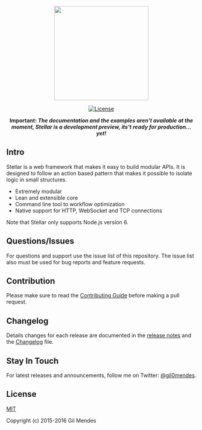 <p align="center">
  <a href="https://stellar-framework.com" target="_blank">
    <img width="250" src="https://stellar-framework.com/imgs/logotype_github.png">
  </a>
</p>

<p align="center">
  <a href="https://raw.githubusercontent.com/gil0mendes/stellar/master/LICENSE"><img src="https://img.shields.io/badge/license-MIT-blue.svg?style=flat-square" alt="License"></a>
</p>

<p align="center"><b>Important: <i>The documentation and the examples aren't available at the moment, Stellar is a development preview, its't ready for production... yet!</i></b></p>

## Intro

Stellar is a web framework that makes it easy to build modular APIs. It is designed to follow an action based pattern that makes it possible to isolate logic in small structures.

- Extremely modular
- Lean and extensible core
- Command line tool to workflow optimization
- Native support for HTTP, WebSocket and TCP connections

Note that Stellar only supports Node.js version 6.

## Questions/Issues

For questions and support use the issue list of this repository. The issue list also must be used for bug reports and feature requests.

## Contribution

Please make sure to read the [Contributing Guide]() before making a pull request.

## Changelog

Details changes for each release are documented in the [release notes](https://github.com/gil0mendes/stellar/releases) and the [Changelog](https://github.com/gil0mendes/stellar/blob/dev/CHANGELOG.md) file.

## Stay In Touch

For latest releases and announcements, follow me on Twitter: [@gil0mendes](https://twitter.com/gil0mendes).

## License

[MIT](http://opensource.org/licenses/MIT)

Copyright (c) 2015-2016 Gil Mendes
